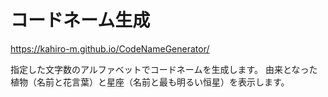 # コードネーム生成

https://kahiro-m.github.io/CodeNameGenerator/

指定した文字数のアルファベットでコードネームを生成します。
由来となった植物（名前と花言葉）と星座（名前と最も明るい恒星）を表示します。